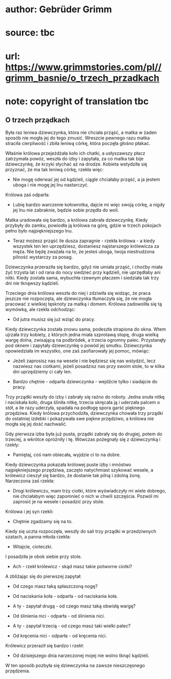 # author: Gebrüder Grimm
# source: tbc
# url: https://www.grimmstories.com/pl//grimm_basnie/o_trzech_przadkach
# note: copyright of translation tbc

## O trzech prządkach 

Była raz leniwa dziewczynka, która nie chciała prząść, a matka w żaden
sposób nie mogła jej do tego zmusić. Wreszcie pewnego razu matka
straciła cierpliwość i zbiła leniwą córkę, która poczęła głośno płakać.

Właśnie królowa przejeżdżała koło ich chatki, a usłyszawszy płacz
zatrzymała powóz, weszła do izby i zapytała, za co matka tak bije
dziewczynkę, że krzyki słychać aż na drodze. Kobieta wstydziła się
przyznać, że ma tak leniwą córkę, rzekła więc:

- Nie mogę oderwać jej od kądzieli, ciągle chciałaby prząść, a ja
jestem uboga i nie mogę jej lnu nastarczyć.

Królowa zaś odparła:

- Lubię bardzo warczenie kołowrotka, dajcie mi więc swoją córkę, a
nigdy jej lnu nie zabraknie, będzie sobie przędła do woli.

Matka uradowała się bardzo, a królowa zabrała dziewczynkę. Kiedy
przybyły do zamku, powiodła ją królowa na górę, gdzie w trzech pokojach
pełno było najpiękniejszego lnu.

- Teraz możesz prząść ile dusza zapragnie - rzekła królowa - a kiedy
wszystek ten len uprzędziesz, dostaniesz najstarszego królewicza za
męża. Nie będę zważała na to, że jesteś uboga, twoja niestrudzona
pilność wystarczy za posag.

Dziewczynka przeraziła się bardzo, gdyż nie umiała prząść, i choćby
miała żyć trzysta lat i od rana do nocy siedzieć przy kądzieli, nie
uprzędłaby ani nitki. Kiedy została sama, wybuchła rzewnym płaczem i
siedziała tak trzy dni nie tknąwszy kądzieli.

Trzeciego dnia królowa weszła do niej i zdziwiła się widząc, że praca
jeszcze nie rozpoczęta, ale dziewczynka tłumaczyła się, że nie mogła
pracować z wielkiej tęsknoty za matką i domem. Królowa zadowoliła się tą
wymówką, ale rzekła odchodząc:

- Od jutra musisz się już wziąć do pracy.

Kiedy dziewczynka została znowu sama, podeszła strapiona do okna. Wtem
ujrzała trzy kobiety, z których jedna miała szprotawą stopę, druga
wielką wargę dolna, zwisającą na podbródek, a trzecia ogromny palec.
Przystanęły pod oknem i zapytały dziewczynkę o powód jej smutku.
Dziewczynka opowiedziała im wszystko, one zaś zaofiarowały jej pomoc,
mówiąc:

- Jeżeli zaprosisz nas na wesele i nie będziesz się nas wstydzić, lecz
nazwiesz nas ciotkami, jeżeli posadzisz nas przy swoim stole, to w kilka
dni uprzędziemy ci cały len.

- Bardzo chętnie - odparła dziewczynka - wejdźcie tylko i siadajcie do
pracy.

Trzy prządki weszły do izby i zabrały się raźno do roboty. Jedna snuła
nitkę i naciskała koło, druga śliniła nitkę, trzecia skręcała ją i
uderzała palcem o stół, a ile razy uderzyła, spadała na podłogę spora
garść pięknego przędziwa. Kiedy królowa przychodziła, dziewczynka
chowała trzy prządki do ostatniej izdebki i pokazywała swe piękne
przędziwo, a królowa nie mogła się jej dość nachwalić.

Gdy pierwsza izba była już pusta, prządki zabrały się do drugiej, potem
do trzeciej, a wkrótce opróżniły i tę. Wówczas pożegnały się z
dziewczynką i rzekły:

- Pamiętaj, coś nam obiecała, wyjdzie ci to na dobre.

Kiedy dziewczynka pokazała królowej puste izby i mnóstwo
najpiękniejszego przędziwa, zaczęto natychmiast szykować wesele, a
królewicz cieszył się bardzo, że dostanie tak pilną i zdolną żonę.
Narzeczona zaś rzekła:

- Drogi królewiczu, mam trzy ciotki, które wyświadczyły mi wiele
dobrego, nie chciałabym więc zapomnieć o nich w chwili szczęścia. Pozwól
mi zaprosić je na wesele i posadzić przy stole.

Królowa i jej syn rzekli:

- Chętnie zgadzamy się na to.

Kiedy się uczta rozpoczęła, weszły do sali trzy prządki w przedziwnych
szatach, a panna młoda rzekła:

- Witajcie, cioteczki.

I posadziła je obok siebie przy stole.

- Ach - rzekł królewicz - skąd masz takie potworne ciotki?

A zbliżając się do pierwszej zapytał:

- Od czego masz taką spłaszczoną nogę?

- Od naciskania koła - odparła - od naciskania koła.

- A ty - zapytał drugą - od czego masz taką obwisłą wargę?

- Od ślinienia nici - odparła - od ślinienia nici.

- A ty - zapytał trzecią - od czego masz taki wielki palec?

- Od kręcenia nici - odparła - od kręcenia nici.

Królewicz przeraził się bardzo i rzekł:

- Od dzisiejszego dnia narzeczonej mojej nie wolno tknąć kądzieli.

W ten sposób pozbyła się dziewczynka na zawsze nieszczęsnego przędzenia.
